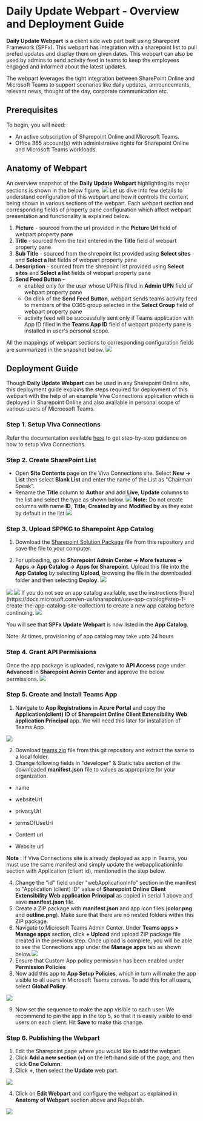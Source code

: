 # Daily Update Webpart - Overview and Deployment Guide

**Daily Update Webpart** is a client side web part built using Sharepoint Framework (SPFx). This webpart has integration with a sharepoint list to pull prefed updates and display them on given dates. This webpart can also be used by admins to send activity feed in teams to keep the employees engaged and informed about the latest updates.

The webpart leverages the tight integration between SharePoint Online and Microsoft Teams to support scenarios like daily updates, announcements, relevant news, thought of the day, corporate communication etc.

## Prerequisites 

To begin, you will need:

* An active subscription of Sharepoint Online and Microsoft Teams.
* Office 365 account(s) with administrative rights for Sharepoint Online and Microsoft Teams workloads.

## Anatomy of Webpart

An overview snapshot of the **Daily Update Webpart** highlighting its major sections is shown in the below figure. 
<img src="images/webpart overview.png"/>
Let us dive into few details to understand configuration of this webpart and how it controls the content being shown in various sections of the webpart. Each webpart section and corresponding fields of property pane configuration which affect webpart presentation and functionality is explained below.

1. **Picture** - sourced from the url provided in the **Picture Url** field of webpart property pane
2. **Title** - sourced from the text entered in the **Title** field of webpart property pane
3. **Sub Title** - sourced from the shrepoint list provided using **Select sites** and **Select a list** fields of webpart property pane
4. **Description** - sourced from the shrepoint list provided using **Select sites** and **Select a list** fields of webpart property pane
5. **Send Feed Button** - 
    * enabled only for the user whose UPN is filled in **Admin UPN** field of webpart property pane
    * On click of the **Send Feed Button**, webpart sends teams activity feed to members of the O365 group selected in the **Select Group** field of webpart property pane
    * activity feed will be successfully sent only if Teams application with App ID filled in the **Teams App ID** field of webpart property pane is installed in user's personal scope.

All the mappings of webpart sections to corresponding configuration fields are summarized in the snapshot below.
<img src="images/webpart anatomy.jpeg"/>

## Deployment Guide

Though **Daily Update Webpart** can be used in any Sharepoint Online site, this deployment guide explains the steps required for deployment of this webpart with the help of an example Viva Connections application which is deployed in Sharepoint Online and also available in personal scope of various users of Microosoft Teams.

### Step 1. Setup Viva Connections

Refer the documentation available [here](https://docs.microsoft.com/en-us/viva/connections/viva-connections-overview) to get step-by-step guidance on how to setup Viva Connections.


### Step 2. Create SharePoint List
* Open **Site Contents** page on the Viva Connections site. Select **New -> List** then select **Blank List** and enter the name of the List as "Chairman Speak".
* Rename the **Title** column to **Author** and add **Live**, **Update** columns to the list and select the type as shown below. <img src="images/sharepoint list-settings.png"/>
**Note:** Do not create columns with name **ID**, **Title**, **Created by** and **Modified by** as they exist by default in the list <img src="images/Sharepoint Site-list.png"/>

### Step 3. Upload SPPKG to Sharepoint App Catalog
1. Download the [Sharepoint Solution Package](https://github.com/swatiarora11/daily-update-webpart/blob/45b8206e94b8308dbf48cbb7acefc90cc048f21d/sppkg/daily-update-webpart.sppkg) file from this repository and save the file to your computer.

2. For uploading, go to **Sharepoint Admin Center -> More features -> Apps -> App Catalog -> Apps for Sharepoint**.
Upload this file into the **App Catalog** by selecting **Upload**, browsing the file in the downloaded folder and then selecting **Deploy**. <img src="images/Upload dialog-App catalog.png"/> 
<img src="images/Webpart Deploy dailog app catalog.png"/> 
<img src="images/App catalog-sharepoint.png"/>
If you do not see an app catalog available, use the instructions [here](https://docs.microsoft.com/en-us/sharepoint/use-app-catalog#step-1-create-the-app-catalog-site-collection) to create a new app catalog before continuing.
<img src="images/No App Catalog in Sharepoint.png"/>

You will see that **SPFx Update Webpart** is now listed in the **App Catalog**.

Note: At times, provisioning of app catalog may take upto 24 hours

### Step 4. Grant API Permissions
Once the app package is uploaded, navigate to **API Access** page under **Advanced** in **Sharepoint Admin Center** and approve the below permissions.
<img src="images/API Access in SP.png"/>

### Step 5. Create and Install Teams App
1.	Navigate to **App Registrations** in **Azure Portal** and copy the **Application(client) ID** of **Sharepoint Online Client Extensibility Web application Principal** app. We will need this later for installation of Teams App. 
<img src="images/Azureportal, webapplicationid.png"/>

2.	Download [teams.zip](https://github.com/swatiarora11/daily-update-webpart/blob/45b8206e94b8308dbf48cbb7acefc90cc048f21d/teams.zip) file from this git repository and extract the same to a local folder.
3.	Change following fields in "developer" & Static tabs section of the downloaded **manifest.json** file to values as appropriate for your organization.
* name
* websiteUrl
* privacyUrl
* termsOfUseUrl

* Content url
* Website url

**Note** : If Viva Connections site is already deployed as app in Teams, you must use the same manifest and simply update the webapplicationinfo section with Application (client id), mentioned in the step below.

4.	Change the "id" field under "webApplicationInfo" section in the manifest to "Application (client) ID" value of **Sharepoint Online Client Extensibility Web application Principal** as copied in serial 1 above and save **manifest.json** file. 
5.	Create a ZIP package with **manifest.json** and app icon files (**color.png** and **outline.png**). Make sure that there are no nested folders within this ZIP package.
6.	Navigate to Microsoft Teams Admin Center. Under **Teams apps > Manage apps** section, click **+ Upload** and upload ZIP package file created in the previous step. Once upload is complete, you will be able to see the Connections app under the **Manage apps** tab as shown below.<img src="images/manage teams-teams admin center.png"/>
7.	Ensure that Custom App policy permission has been enabled under **Permission Policies**
8.	Now add this app to **App Setup Policies**, which in turn will make the app visible to all users in Microsoft Teams canvas. To add this for all users, select **Global Policy**.
<img src="images/App setup policy-teams admin center.png"/>

9.	Now set the sequence to make the app visible to each user. We recommend to pin the app in the top 5, so that it is easily visible to end users on each client. Hit **Save** to make this change.

### Step 6. Publishing the Webpart
1. Edit the Sharepoint page where you would like to add the webpart.
2. Click **Add a new section (+)** on the left-hand side of the page, and then click **One Column**.
3. Click **+**, then select the **Update** web part.
<img src="images/Add Spfx webpart .png"/>

4. Click on **Edit Webpart** and configure the webpart as explained in **Anatomy of Webpart** section above and Republish.
<img src="images/Edit the webpart-description.png"/>